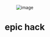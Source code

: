 <div align="center">

![image](https://cdn.discordapp.com/attachments/1023639930095808522/1025387744345718824/unknown.png)

  # epic hack

 <div align="center">
